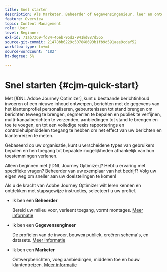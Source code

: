 ```yaml
---
title: Snel starten
description: Als Marketer, Beheerder of Gegevensingenieur, leer en ontdek de macht van Adobe Journey Optimizer met geleidelijke begeleiding
feature: Overview
topic: Content Management
role: User
level: Beginner
exl-id: 71ab7369-fd84-46eb-95d2-941bd887d565
source-git-commit: 21478bb6229c507868693b1fb9d591aee9cdaf52
workflow-type: tm+mt
source-wordcount: '182'
ht-degree: 5%

---
```


# Snel starten {#cjm-quick-start}

Met [!DNL Adobe Journey Optimizer], kunt u bestaande berichtinhoud invoeren of een nieuwe inhoud ontwerpen, berichten met de gegevens van het klantenprofiel personaliseren, gebeurtenissen tot stand brengen om berichten teweeg te brengen, segmenten te bepalen en publiek te verfijnen, multi-kanaalberichten te verzenden, aanbiedingen tot stand te brengen en toe te voegen, en tot een volledige reeks rapporterings en controlehulpmiddelen toegang te hebben om het effect van uw berichten en klantenreizen te meten.

Gebaseerd op uw organisatie, kunt u verscheidene types van gebruikers bepalen en hen toegang tot bepaalde mogelijkheden afhankelijk van hun toestemmingen verlenen.

Alleen beginnen met [!DNL Journey Optimizer]? Hebt u ervaring met specifieke vragen? Beheerder van uw exemplaar van het bedrijf? Volg uw eigen weg om sneller aan uw doelstellingen te komen!

Als u de kracht van Adobe Journey Optimizer wilt leren kennen en ontdekken met stapsgewijze instructies, selecteert u uw profiel.

* Ik ben een **Beheerder**

   Bereid uw milieu voor, verleent toegang, vormt montages. [Meer informatie](path/administrator.md)

* Ik ben een **Gegevensengineer**

   De profielen van de invoer, bouwen publiek, creëren schema&#39;s, en datasets. [Meer informatie](path/data-engineer.md)

* Ik ben een **Marketer**

   Ontwerpberichten, voeg aanbiedingen, middelen toe en bouw klantentreizen. [Meer informatie](path/marketer.md)
